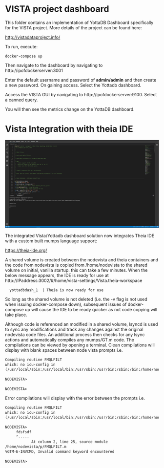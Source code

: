 # VISTA project dashboard

This folder contains an implementation of YottaDB Dashboard specifically for the VISTA project. More details of the project can be found here:

 http://vistadataproject.info/

To run, execute:

    docker-compose up

Then navigate to the dashboard by navigating to http://ipofdockerserver:3001

Enter the default username and password of **admin/admin** and then create a new password. On gaining access. Select the Yottadb dashboard.

Access the VISTA GUI by navigating to http://ipofdockerserver:9100. Select a canned query. 

You will then see the metrics change on the YottaDB dashboard.

# Vista Integration with theia IDE

![Alt text](theia-ide.PNG?raw=true "theia IDE")

The integrated Vista/Yottadb dashboard solution now integrates Theia IDE with a custom built mumps language support:

https://theia-ide.org/

A shared volume is created between the nodevista and theia containers and the code from nodevista is copied from /home/nodevista to the shared volume on initial, vanilla startup. this can take a few minutes. When the below message appears, the IDE is ready for use at http://IPaddress:3002/#/home/vista-settings/Vista.theia-workspace

      yottadbdash_1  | Theia is now ready for use
      
So long as the shared volume is not deleted (i.e. the -v flag is not used when issuing docker-compose down), subsequent issues of docker-compose up will cause the IDE to be ready quicker as not code copying will take place.

Although code is referenced an modified in a shared volume, lsyncd is used to sync any modifications and track any changes against the original nodevista code files. An additional process then checks for any lsync actions and automatically compiles any mumps/GT.m code. The compilations can be viewed by opening a terminal. Clean compilations will display with blank spaces between node vista prompts i.e.

    Compiling routine FMQLFILT
    which: no icu-config in (/usr/local/sbin:/usr/local/bin:/usr/sbin:/usr/bin:/sbin:/bin:/home/nodevista/lib/gtm)
   
    NODEVISTA>

    NODEVISTA>
    
Error compilations will display with the error between the prompts i.e.
 
    Compiling routine FMQLFILT
    which: no icu-config in (/usr/local/sbin:/usr/local/bin:/usr/sbin:/usr/bin:/sbin:/bin:/home/nodevista/lib/gtm)
    
    NODEVISTA>
         fdsfsdf
         ^-----
                At column 2, line 25, source module /home/nodevista/p/FMQLFILT.m
    %GTM-E-INVCMD, Invalid command keyword encountered

    NODEVISTA>
    


